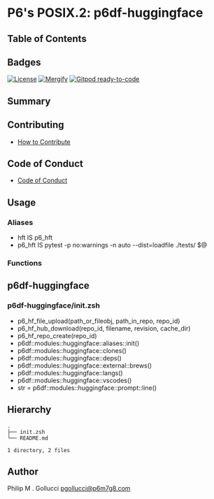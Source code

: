 # P6's POSIX.2: p6df-huggingface

## Table of Contents

## Badges

[![License](https://img.shields.io/badge/License-Apache%202.0-yellowgreen.svg)](https://opensource.org/licenses/Apache-2.0)
[![Mergify](https://img.shields.io/endpoint.svg?url=https://gh.mergify.io/badges//p6df-huggingface/&style=flat)](https://mergify.io)
[![Gitpod ready-to-code](https://img.shields.io/badge/Gitpod-ready--to--code-blue?logo=gitpod)](<https://gitpod.io/#https://github.com//p6df-huggingface>)

## Summary

## Contributing

- [How to Contribute](<https://github.com//.github/blob/main/CONTRIBUTING.md>)

## Code of Conduct

- [Code of Conduct](<https://github.com//.github/blob/main/CODE_OF_CONDUCT.md>)

## Usage

### Aliases

- hft IS p6_hft
- p6_hft IS pytest -p no:warnings -n auto --dist=loadfile ./tests/ $@
### Functions

## p6df-huggingface

### p6df-huggingface/init.zsh

- p6_hf_file_upload(path_or_fileobj, path_in_repo, repo_id)
- p6_hf_hub_download(repo_id, filename, revision, cache_dir)
- p6_hf_repo_create(repo_id)
- p6df::modules::huggingface::aliases::init()
- p6df::modules::huggingface::clones()
- p6df::modules::huggingface::deps()
- p6df::modules::huggingface::external::brews()
- p6df::modules::huggingface::langs()
- p6df::modules::huggingface::vscodes()
- str  = p6df::modules::huggingface::prompt::line()

## Hierarchy

```text
.
├── init.zsh
└── README.md

1 directory, 2 files
```

## Author

Philip M . Gollucci <pgollucci@p6m7g8.com>
